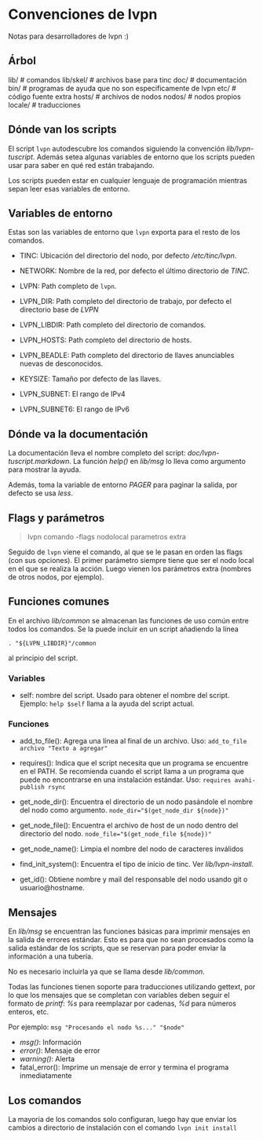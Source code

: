 # Convenciones de lvpn

Notas para desarrolladores de lvpn :)

## Árbol

  lib/      # comandos
  lib/skel/ # archivos base para tinc
  doc/      # documentación
  bin/      # programas de ayuda que no son especificamente de lvpn
  etc/      # código fuente extra
  hosts/    # archivos de nodos
  nodos/    # nodos propios
  locale/   # traducciones


## Dónde van los scripts

El script `lvpn` autodescubre los comandos siguiendo la convención
_lib/lvpn-tuscript_.  Además setea algunas variables de entorno que los scripts
pueden usar para saber en qué red están trabajando.

Los scripts pueden estar en cualquier lenguaje de programación mientras sepan
leer esas variables de entorno.

## Variables de entorno

Estas son las variables de entorno que `lvpn` exporta para el resto de los
comandos.

* TINC: Ubicación del directorio del nodo, por defecto _/etc/tinc/lvpn_.

* NETWORK: Nombre de la red, por defecto el último directorio de _TINC_.

* LVPN: Path completo de `lvpn`.

* LVPN\_DIR: Path completo del directorio de trabajo, por defecto el directorio
  base de _LVPN_

* LVPN\_LIBDIR: Path completo del directorio de comandos.

* LVPN\_HOSTS: Path completo del directorio de hosts.

* LVPN\_BEADLE: Path completo del directorio de llaves anunciables nuevas de desconocidos.

* KEYSIZE: Tamaño por defecto de las llaves.

* LVPN\_SUBNET: El rango de IPv4

* LVPN\_SUBNET6: El rango de IPv6


## Dónde va la documentación

La documentación lleva el nombre completo del script:
_doc/lvpn-tuscript.markdown_.  La función _help()_ en _lib/msg_ lo lleva
como argumento para mostrar la ayuda.

Además, toma la variable de entorno _PAGER_ para paginar la salida, por defecto
se usa _less_.


## Flags y parámetros

> lvpn comando -flags nodolocal parametros extra

Seguido de `lvpn` viene el comando, al que se le pasan en orden las flags (con
sus opciones).  El primer parámetro siempre tiene que ser el nodo local en el
que se realiza la acción.  Luego vienen los parámetros extra (nombres de otros
nodos, por ejemplo).

## Funciones comunes

En el archivo _lib/common_ se almacenan las funciones de uso común entre todos
los comandos.  Se la puede incluir en un script añadiendo la línea 

    . "${LVPN_LIBDIR}"/common

al principio del script.

### Variables

* self: nombre del script. Usado para obtener el nombre del script. Ejemplo:
  `help $self` llama a la ayuda del script actual.

### Funciones

* add_to_file(): Agrega una línea al final de un archivo. Uso: `add_to_file
  archivo "Texto a agregar"`

* requires(): Indica que el script necesita que un programa se encuentre en el
  PATH.  Se recomienda cuando el script llama a un programa que puede no
  encontrarse en una instalación estándar.  Uso: `requires avahi-publish rsync`

* get_node_dir(): Encuentra el directorio de un nodo pasándole el nombre del
  nodo como argumento.  `node_dir="$(get_node_dir ${node})"`

* get_node_file(): Encuentra el archivo de host de un nodo dentro del
  directorio del nodo.  `node_file="$(get_node_file ${node})"`

* get_node_name(): Limpia el nombre del nodo de caracteres inválidos

* find_init_system(): Encuentra el tipo de inicio de tinc.  Ver
  _lib/lvpn-install_.

* get\_id(): Obtiene nombre y mail del responsable del nodo usando git o
  usuario@hostname.


## Mensajes

En _lib/msg_ se encuentran las funciones básicas para imprimir mensajes en la
salida de errores estándar.  Esto es para que no sean procesados como la salida
estándar de los scripts, que se reservan para poder enviar la información a una
tubería.

No es necesario incluirla ya que se llama desde _lib/common_.

Todas las funciones tienen soporte para traducciones utilizando gettext, por lo
que los mensajes que se completan con variables deben seguir el formato de
_printf_: _%s_ para reemplazar por cadenas, _%d_ para números enteros, etc.

Por ejemplo: `msg "Procesando el nodo %s..." "$node"`

* _msg()_: Información
* _error()_: Mensaje de error
* _warning()_: Alerta
* fatal\_error(): Imprime un mensaje de error y termina el programa
  inmediatamente

## Los comandos

La mayoria de los comandos solo configuran, luego hay que enviar los cambios a
directorio de instalación con el comando `lvpn init install`
